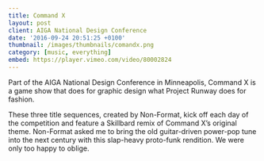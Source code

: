 ```yaml
---
title: Command X
layout: post
client: AIGA National Design Conference
date: '2016-09-24 20:51:25 +0100'
thumbnail: /images/thumbnails/comandx.png
category: [music, everything]
embed: https://player.vimeo.com/video/80002824
---
```


Part of the AIGA National Design Conference in Minneapolis, Command X is a game show that does for graphic design what Project Runway does for fashion.

These three title sequences, created by Non-Format, kick off each day of the competition and feature a Skillbard remix of Command X’s original theme. Non-Format asked me to bring the old guitar-driven power-pop tune into the next century with this slap-heavy proto-funk rendition. We were only too happy to oblige.
